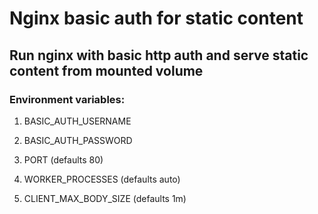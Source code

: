 # Nginx basic auth for static content

## Run nginx with basic http auth and serve static content from mounted volume

### Environment variables:
1. BASIC_AUTH_USERNAME

2. BASIC_AUTH_PASSWORD

3. PORT (defaults 80)

4. WORKER_PROCESSES (defaults auto)

5. CLIENT_MAX_BODY_SIZE (defaults 1m)

